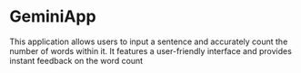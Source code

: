 # GeminiApp
This application allows users to input a sentence and accurately count the number of words within it. It features a user-friendly interface and provides instant feedback on the word count

